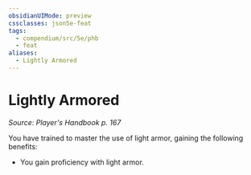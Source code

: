 ```yaml
---
obsidianUIMode: preview
cssclasses: json5e-feat
tags:
  - compendium/src/5e/phb
  - feat
aliases:
  - Lightly Armored
---
```

# Lightly Armored
*Source: Player's Handbook p. 167*  

You have trained to master the use of light armor, gaining the following benefits:

- You gain proficiency with light armor.
